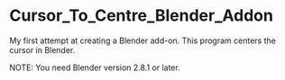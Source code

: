 # Cursor_To_Centre_Blender_Addon

My first attempt at creating a Blender add-on. This program centers the cursor in Blender.

NOTE: You need Blender version 2.8.1 or later.
